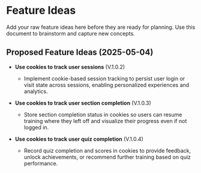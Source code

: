 # Feature Ideas

Add your raw feature ideas here before they are ready for planning. Use this document to brainstorm and capture new concepts.

## Proposed Feature Ideas (2025-05-04)

- **Use cookies to track user sessions** (V.1.0.2)
  - Implement cookie-based session tracking to persist user login or visit state across sessions, enabling personalized experiences and analytics.

- **Use cookies to track user section completion** (V.1.0.3)
  - Store section completion status in cookies so users can resume training where they left off and visualize their progress even if not logged in.

- **Use cookies to track user quiz completion** (V.1.0.4)
  - Record quiz completion and scores in cookies to provide feedback, unlock achievements, or recommend further training based on quiz performance.

